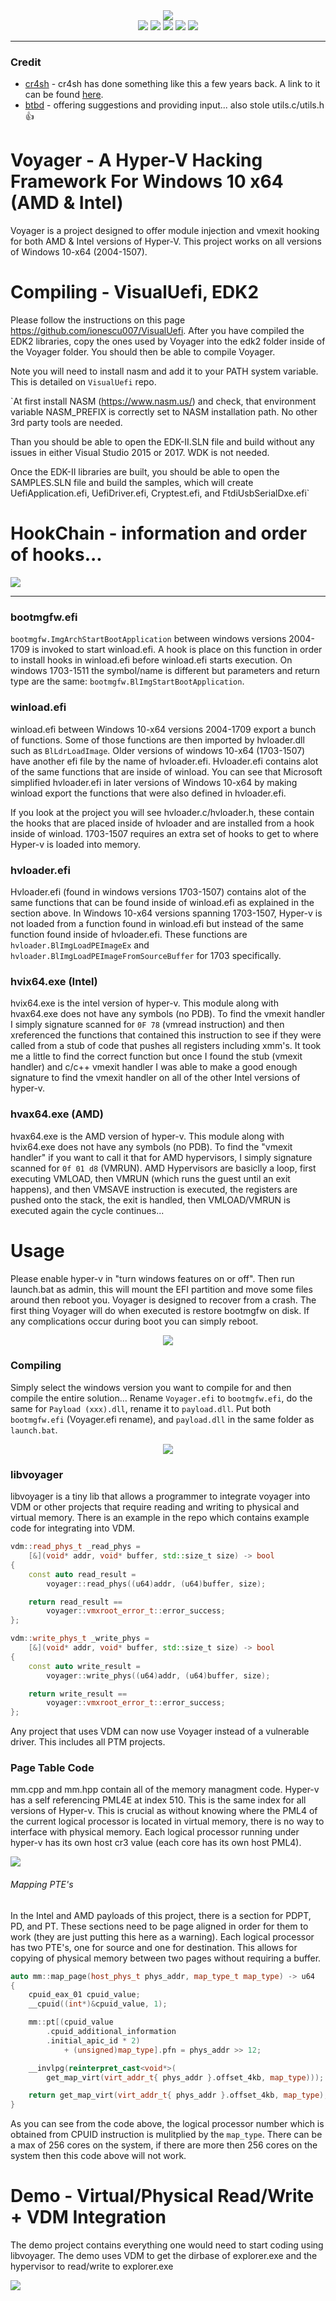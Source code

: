 <div align="center">
    <div>
        <img src="https://githacks.org/xerox/voyager/-/raw/bc07837aae126ed06130f7524e3f8464d2b3ca13/img/unknown.png"/>
    </div>
    <img src="https://githacks.org/xerox/voyager/-/raw/master/img/amd_badge.svg"/>
    <img src="https://githacks.org/xerox/voyager/-/raw/master/img/Intel-supported-green.svg"/>
    <img src="https://githacks.org/xerox/voyager/-/raw/master/img/2004--1507-supported-green.svg"/>
    <img src="https://githacks.org/xerox/voyager/-/raw/10f786da01b35d23de7abfcfecd6e54ed1efca0f/img/Secure%20Boot-Unsupported-red.svg"/>
    <img src="https://githacks.org/xerox/voyager/-/raw/master/img/Legacy_BIOS-Unsupported-red.svg"/>
</div>

***

### Credit

* [cr4sh](https://blog.cr4.sh/) - cr4sh has done something like this a few years back. A link to it can be found [here](https://github.com/Cr4sh/s6_pcie_microblaze/tree/master/python/payloads/DmaBackdoorHv).
* [btbd](https://github.com/btbd) - offering suggestions and providing input... also stole utils.c/utils.h :thumbsup:

# Voyager - A Hyper-V Hacking Framework For Windows 10 x64 (AMD & Intel)

Voyager is a project designed to offer module injection and vmexit hooking for both AMD & Intel versions of Hyper-V. 
This project works on all versions of Windows 10-x64 (2004-1507).

# Compiling - VisualUefi, EDK2

Please follow the instructions on this page https://github.com/ionescu007/VisualUefi. After you have compiled the EDK2 libraries, copy the ones
used by Voyager into the edk2 folder inside of the Voyager folder. You should then be able to compile Voyager.

Note you will need to install nasm and add it to your PATH system variable. This is detailed on `VisualUefi` repo.

`At first install NASM (https://www.nasm.us/) and check, that environment variable NASM_PREFIX is correctly set to NASM installation path. No other 3rd party tools are needed.

Than you should be able to open the EDK-II.SLN file and build without any issues in either Visual Studio 2015 or 2017. WDK is not needed.

Once the EDK-II libraries are built, you should be able to open the SAMPLES.SLN file and build the samples, which will create UefiApplication.efi, UefiDriver.efi, Cryptest.efi, and FtdiUsbSerialDxe.efi`

# HookChain - information and order of hooks...

<img src="https://githacks.org/xerox/voyager/-/raw/f5b9071bd896691a13466f0bd363bd16ee33e41b/img/hookchain.png"/>

***

### bootmgfw.efi

`bootmgfw.ImgArchStartBootApplication` between windows versions 2004-1709 is invoked to start winload.efi. A hook is place on this function in order to install hooks in winload.efi before
winload.efi starts execution. On windows 1703-1511 the symbol/name is different but parameters and return type are the same: `bootmgfw.BlImgStartBootApplication`.

### winload.efi

winload.efi between Windows 10-x64 versions 2004-1709 export a bunch of functions. Some of those functions are then imported by hvloader.dll such as `BlLdrLoadImage`. 
Older versions of windows 10-x64 (1703-1507) have another efi file by the name of hvloader.efi. Hvloader.efi contains alot of the same functions that are inside of winload. 
You can see that Microsoft simplified hvloader.efi in later versions of Windows 10-x64 by making winload export the functions that were also defined in hvloader.efi.

If you look at the project you will see hvloader.c/hvloader.h, these contain the hooks that are placed inside of hvloader and are installed from a hook inside of winload. 1703-1507
requires an extra set of hooks to get to where Hyper-v is loaded into memory.

### hvloader.efi

Hvloader.efi (found in windows versions 1703-1507) contains alot of the same functions that can be found inside of winload.efi as explained in the section above. In Windows 10-x64 versions spanning 1703-1507, 
Hyper-v is not loaded from a function found in winload.efi but instead of the same function found inside of hvloader.efi. These functions are `hvloader.BlImgLoadPEImageEx` 
and `hvloader.BlImgLoadPEImageFromSourceBuffer` for 1703 specifically.

### hvix64.exe (Intel)

hvix64.exe is the intel version of hyper-v. This module along with hvax64.exe does not have any symbols (no PDB). To find the vmexit handler I simply signature scanned for `0F 78` (vmread instruction)
and then xreferenced the functions that contained this instruction to see if they were called from a stub of code that pushes all registers including xmm's. It took me a little to find the correct
function but once I found the stub (vmexit handler) and c/c++ vmexit handler I was able to make a good enough signature to find the vmexit handler on all of the other Intel
versions of hyper-v.

### hvax64.exe (AMD)

hvax64.exe is the AMD version of hyper-v. This module along with hvix64.exe does not have any symbols (no PDB). To find the "vmexit handler" if you want to call it that for AMD hypervisors,
I simply signature scanned for `0f 01 d8` (VMRUN). AMD Hypervisors are basiclly a loop, first executing VMLOAD, then VMRUN (which runs the guest until an exit happens), and then
VMSAVE instruction is executed, the registers are pushed onto the stack, the exit is handled, then VMLOAD/VMRUN is executed again the cycle continues...

# Usage 

Please enable hyper-v in "turn windows features on or off". Then run launch.bat as admin, this will mount the EFI partition and move some files around then reboot you.
Voyager is designed to recover from a crash. The first thing Voyager will do when executed is restore bootmgfw on disk. If any complications occur during boot you can simply reboot.

<div align="center">
<img src="https://imgur.com/uOpcCp7.png"/>
</div>


### Compiling

Simply select the windows version you want to compile for and then compile the entire solution... Rename `Voyager.efi` to `bootmgfw.efi`, do the same for `Payload (xxx).dll`, 
rename it to `payload.dll`. Put both `bootmgfw.efi` (Voyager.efi rename), and `payload.dll` in the same folder as `launch.bat`. 

<div align="center">
    <div>
        <img src="https://githacks.org/xerox/voyager/uploads/fb3b24b28282a0cfe4c1b0440246844f/image.png"/>
    </div>
</div>

### libvoyager

libvoyager is a tiny lib that allows a programmer to integrate voyager into VDM or other projects that require reading and writing to physical and virtual memory. There is
an example in the repo which contains example code for integrating into VDM. 

```cpp
vdm::read_phys_t _read_phys = 
	[&](void* addr, void* buffer, std::size_t size) -> bool
{
	const auto read_result = 
		voyager::read_phys((u64)addr, (u64)buffer, size);

	return read_result == 
		voyager::vmxroot_error_t::error_success;
};

vdm::write_phys_t _write_phys =
	[&](void* addr, void* buffer, std::size_t size) -> bool
{
	const auto write_result = 
		voyager::write_phys((u64)addr, (u64)buffer, size);

	return write_result ==
		voyager::vmxroot_error_t::error_success;
};
```

Any project that uses VDM can now use Voyager instead of a vulnerable driver. This includes all PTM projects.

### Page Table Code

mm.cpp and mm.hpp contain all of the memory managment code. Hyper-v has a self referencing PML4E at index 510. This is the same index for all versions of Hyper-v. 
This is crucial as without knowing where the PML4 of the current logical processor is located in virtual memory, there is no way to interface with physical memory.
Each logical processor running under hyper-v has its own host cr3 value (each core has its own host PML4).

<img src="https://githacks.org/_xeroxz/voyager/-/raw/34cacd54a94a6db901c81d323ddf466e45a3cd90/img/sections.PNG"/>

###### Mapping PTE's

In the Intel and AMD payloads of this project, there is a section for PDPT, PD, and PT. These sections need to be page aligned in 
order for them to work (they are just putting this here as a warning). Each logical processor has two PTE's, one for source and one for destination. This allows for
copying of physical memory between two pages without requiring a buffer. 

```cpp
auto mm::map_page(host_phys_t phys_addr, map_type_t map_type) -> u64
{
	cpuid_eax_01 cpuid_value;
	__cpuid((int*)&cpuid_value, 1);

	mm::pt[(cpuid_value
		.cpuid_additional_information
		.initial_apic_id * 2)
			+ (unsigned)map_type].pfn = phys_addr >> 12;

	__invlpg(reinterpret_cast<void*>(
		get_map_virt(virt_addr_t{ phys_addr }.offset_4kb, map_type)));

	return get_map_virt(virt_addr_t{ phys_addr }.offset_4kb, map_type);
}
```

As you can see from the code above, the logical processor number which is obtained from CPUID instruction is mulitplied by the `map_type`. There can be a max of 256 cores on the system, if there
are more then 256 cores on the system then this code above will not work.


# Demo - Virtual/Physical Read/Write + VDM Integration

The demo project contains everything one would need to start coding using libvoyager. The demo uses VDM to get the dirbase of explorer.exe and the hypervisor
to read/write to explorer.exe

<img src="https://imgur.com/OYu188i.png"/>